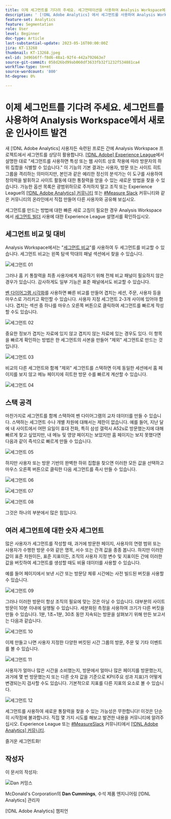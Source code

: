 ```yaml
---
title: 이제 세그먼트를 기다려 주세요. 세그먼테이션을 사용하여 Analysis Workspace에서 새로운 인사이트 발견
description: ' [!DNL Adobe Analytics] 에서 세그먼트를 사용하여 Analysis Workspace 시각화 및 자유 형식 테이블에서 새로운 통찰력을 발견하는 방법에 대해 알아봅니다.'
feature-set: Analytics
feature: Segmentation
role: User
level: Beginner
doc-type: Article
last-substantial-update: 2023-05-16T00:00:00Z
jira: KT-13268
thumbnail: KT-13268.jpeg
exl-id: 3496b6ff-f8d6-48a1-92f4-442a792663e7
source-git-commit: 058d26bd99ab060df3633fb32f1232f534881ca4
workflow-type: tm+mt
source-wordcount: '800'
ht-degree: 0%

---
```


# 이제 세그먼트를 기다려 주세요. 세그먼트를 사용하여 Analysis Workspace에서 새로운 인사이트 발견

새 [!DNL Adobe Analytics] 사용자든 숙련된 프로든 간에 Analysis Workspace 프로젝트에서 세그먼트를 상당히 활용합니다. [[!DNL Adobe] Experience League](https://experienceleague.adobe.com/docs/analytics/components/segmentation/seg-overview.html?lang=en)에서 설명한 대로 &quot;세그먼트를 사용하면 특성 또는 웹 사이트 상호 작용에 따라 방문자의 하위 집합을 식별할 수 있습니다.&quot; 이 기능의 기본 결과는 사용자, 방문 또는 사이트 히트 그룹을 격리하는 의미이지만, 본인과 같은 예리한 정신의 분석가는 이 도구를 사용하여 창의력을 발휘하고 사이트 활동에 대한 통찰력을 얻을 수 있는 새로운 방법을 찾을 수 있습니다. 가능한 옵션 목록은 광범위하므로 주저하지 말고 조직 또는 Experience League의 [[!DNL Adobe Analytics] 커뮤니티](https://experienceleaguecommunities.adobe.com/t5/adobe-analytics/ct-p/adobe-analytics-community) 또는 [#Measure Slack](https://www.measure.chat/) 커뮤니티와 같은 커뮤니티의 온라인에서 직접 만들어 다른 사용자와 공유해 보십시오.

세그먼트를 만드는 방법에 대한 빠른 새로 고침이 필요한 경우 Analysis Workspace에서 [세그먼트 빌더](https://experienceleague.adobe.com/docs/analytics/components/segmentation/segmentation-workflow/seg-build.html?lang=en) 사용에 대한 Experience League 설명서를 확인하십시오.

## 세그먼트 비교 및 대비

Analysis Workspace에서는 &quot;[세그먼트 비교](https://experienceleague.adobe.com/docs/analytics/analyze/analysis-workspace/panels/segment-comparison/segment-comparison.html?lang=en)&quot;를 사용하여 두 세그먼트를 비교할 수 있습니다. 세그먼트 비교는 왼쪽 탐색 막대의 패널 섹션에서 찾을 수 있습니다.

![세그먼트 01](assets/seg01.png)

그러나 홈 키 통찰력을 최종 사용자에게 제공하기 위해 전체 비교 패널이 필요하지 않은 경우가 있습니다. 감사하게도 일부 기능은 표준 패널에서도 비교할 수 있습니다.

[벤 다이어그램 시각화](https://experienceleague.adobe.com/docs/analytics/analyze/analysis-workspace/visualizations/venn.html?lang=en)를 사용하면 빠른 비교를 만들어 겹치는 세션, 주문, 사용자 등을 마우스로 가리키고 확인할 수 있습니다. 사용자 지정 세그먼트 2-3개 사이에 있어야 합니다. 겹치는 섹션 중 하나를 마우스 오른쪽 버튼으로 클릭하여 세그먼트를 빠르게 작성할 수도 있습니다.

![세그먼트 02](assets/s02.png)

중요한 정보가 겹치는 자료에 있지 않고 겹치지 않는 자료에 있는 경우도 있다. 이 항목을 빠르게 확인하는 방법은 한 세그먼트의 사본을 만들어 &quot;제외&quot; 세그먼트로 만드는 것입니다.

![세그먼트 03](assets/s03.png)

비교의 다른 세그먼트와 함께 &quot;제외&quot; 세그먼트를 스택하면 이제 동일한 세션에서 홈 페이지를 보지 않고 메뉴 페이지에 히트한 방문 수를 빠르게 계산할 수 있습니다.

![세그먼트 04](assets/s04.png)

## 스택 공격

마찬가지로 세그먼트를 함께 스택하여 벤 다이어그램의 교차 데이터를 만들 수 있습니다. 스택하는 세그먼트 수나 개별 차원에 대해서는 제한이 없습니다. 예를 들어, 지난 달에 내 사이트에서 어떤 요일이 휴대 전화, 특히 삼성 갤럭시 A52s로 방문했는지에 대해 빠르게 찾고 싶었지만, 내 메뉴 및 영양 페이지는 보았지만 홈 페이지는 보지 못했다면 다음과 같이 즉석으로 빠르게 만들 수 있습니다.

![세그먼트 05](assets/s05.png)

하지만 사용자 또는 방문 기반의 완벽한 하위 집합을 찾으면 이러한 모든 값을 선택하고 마우스 오른쪽 버튼으로 클릭한 다음 세그먼트를 즉시 만들 수 있습니다.

![세그먼트 06](assets/s06.png)

![세그먼트 07](assets/s07.png)

![세그먼트 08](assets/s08.png)

그것은 하나의 부분에서 많은 힘입니다.

## 여러 세그먼트에 대한 숫자 세그먼트

많은 사용자가 세그먼트를 작성할 때, 과거에 방문한 페이지, 사용자의 연령 범위 또는 사용자가 수행한 방문 수와 같은 명목, 서수 또는 간격 값을 종종 봅니다. 하지만 이러한 값이 표준 차원이든, 표준 지표이든, 조직의 사용자 지정 변수 및 지표이든 간에 이러한 값을 버킷하여 세그먼트를 생성할 때도 비율 데이터를 사용할 수 있습니다.

예를 들어 페이지에서 보낸 시간 또는 방문당 체류 시간에는 사전 빌드된 버킷을 사용할 수 있습니다.

![세그먼트 09](assets/s09.png)

그러나 이러한 방문이 항상 조직의 필요에 맞는 것은 아닐 수 있습니다. 대부분의 사이트 방문이 10분 이내에 실행될 수 있습니다. 세분화된 측정을 사용하여 크기가 다른 버킷을 만들 수 있습니다. 1분, 1초~1분, 30초 동안 지속되는 방문을 살펴보기 위해 만든 보고서는 다음과 같습니다.

![세그먼트 10](assets/s10.png)

이제 만들고 나면 사용자 지정한 다양한 버킷된 시간 그룹의 방문, 주문 및 기타 이벤트를 볼 수 있습니다.

![세그먼트 11](assets/s11.png)

사용자가 얼마나 많은 시간을 소비했는지, 방문에서 얼마나 많은 페이지를 방문했는지, 과거에 몇 번 방문했는지 또는 다른 숫자 값을 기준으로 KPI(주요 성과 지표)가 어떻게 변경되는지 검사할 수도 있습니다. 기본적으로 지표를 다른 지표의 요소로 볼 수 있습니다.

![세그먼트 12](assets/s12.png)

세그먼트를 사용하여 새로운 통찰력을 찾을 수 있는 가능성은 무한합니다! 이것은 단순히 시작점에 불과합니다. 직접 몇 가지 시도를 해보고 발견한 내용을 커뮤니티에 알려주십시오. Experience League 또는 [#MeasureSlack](https://www.measure.chat/) 커뮤니티에서 [[!DNL Adobe Analytics] 커뮤니티](https://experienceleaguecommunities.adobe.com/t5/adobe-analytics/ct-p/adobe-analytics-community).

즐거운 세그먼트화!

## 작성자

이 문서의 작성자:

![Dan 커밍스](assets/seg13.png)

McDonald&#39;s Corporation의 **Dan Cummings**, 수석 제품 엔지니어링 [!DNL Analytics] 관리자

[!DNL Adobe Analytics] 챔피언
